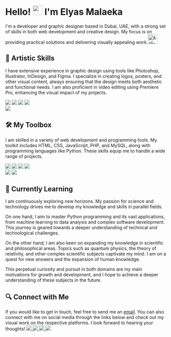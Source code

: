 
# Hello! <img src="https://raw.githubusercontent.com/MartinHeinz/MartinHeinz/master/wave.gif" width="30px"> I'm Elyas Malaeka

I'm a developer and graphic designer based in Dubai, UAE, with a strong set of skills in both web development and creative design. My focus is on providing practical solutions and delivering visually appealing work.<img width="30" height="30" src="https://img.icons8.com/color/100/000000/kali-linux.png" alt="kali-linux"/>

## 🎨 Artistic Skills
I have extensive experience in graphic design using tools like Photoshop, Illustrator, InDesign, and Figma. I specialize in creating logos, posters, and other visual content, always ensuring that the design meets both aesthetic and functional needs. I am also proficient in video editing using Premiere Pro, enhancing the visual impact of my projects.

 <img src="https://readme-components.vercel.app/api?component=logo&fill=black&logo=figma&svgfill=df5c43"> <img src="https://readme-components.vercel.app/api?component=logo&fill=black&logo=Photoshop&svgfill=df5c43"> <img src="https://readme-components.vercel.app/api?component=logo&fill=black&logo=Illustrator&svgfill=f6df1c"> <img src="https://readme-components.vercel.app/api?component=logo&fill=black&logo=InDesign&svgfill=659b60"> <br> <img src="https://readme-components.vercel.app/api?component=logo&fill=black&logo=PremierePro&svgfill=f06629"> 
 
## 🛠 My Toolbox
I am skilled in a variety of web development and programming tools. My toolkit includes HTML, CSS, JavaScript, PHP, and MySQL, along with programming languages like Python. These skills equip me to handle a wide range of projects.

 <img src="https://readme-components.vercel.app/api?component=logo&fill=black&logo=PHP&svgfill=df5c43"> <img src="https://readme-components.vercel.app/api?component=logo&fill=black&logo=python&svgfill=df5c43"> <img src="https://readme-components.vercel.app/api?component=logo&fill=black&logo=javascript&svgfill=f6df1c"> <img src="https://readme-components.vercel.app/api?component=logo&fill=black&logo=MYSQL&svgfill=659b60"> <br> <img src="https://readme-components.vercel.app/api?component=logo&fill=black&logo=html5&svgfill=f06629"> <img src="https://readme-components.vercel.app/api?component=logo&fill=black&logo=CSS3&svgfill=028dd1">

## 📖 Currently Learning
I am continuously exploring new horizons. My passion for science and technology drives me to develop my knowledge and skills in parallel fields.

On one hand, I aim to master Python programming and its vast applications, from machine learning to data analysis and complex software development. This journey is geared towards a deeper understanding of technical and technological challenges.

On the other hand, I am also keen on expanding my knowledge in scientific and philosophical areas. Topics such as quantum physics, the theory of relativity, and other complex scientific subjects captivate my mind. I am on a quest for new answers and the expansion of human knowledge.

This perpetual curiosity and pursuit in both domains are my main motivations for growth and development, and I hope to achieve a deeper understanding of these subjects in the future.
## 🔍 Connect with Me
If you would like to get in touch, feel free to send me an [email](mailto:Elyasmalaeka@gmail.com). You can also connect with me on social media through the links below and check out my visual work on the respective platforms. I look forward to hearing your thoughts!
<a href="https://t.me/elyas_malaeka"> <img src="https://readme-components.vercel.app/api?component=logo&fill=black&logo=Telegram&svgfill=df5c43"> </a> <a href="https://www.figma.com/@elyas_malaeka"> <img src="https://readme-components.vercel.app/api?component=logo&fill=black&logo=Figma&svgfill=f6df1c"> </a> <a href="https://dribbble.com/elyas-malaeka"> <img src="https://readme-components.vercel.app/api?component=logo&fill=black&logo=Dribbble&svgfill=f6df1c"> </a> <a href="https://www.behance.net/elyas_malaeka/"> <img src="https://readme-components.vercel.app/api?component=logo&fill=black&logo=Behance&svgfill=f6df1c"> </a>

